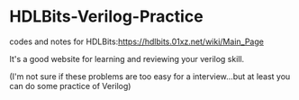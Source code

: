 # HDLBits-Verilog-Practice
codes and notes for HDLBits:https://hdlbits.01xz.net/wiki/Main_Page

It's a good website for learning and reviewing your verilog skill.

(I'm not sure if these problems are too easy for a interview...but at least you can do some practice of Verilog)
